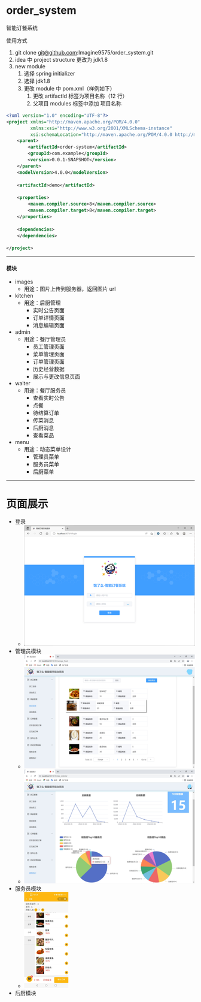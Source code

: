 # order_system
智能订餐系统


使用方式

1. git clone git@github.com:Imagine9575/order_system.git
2. idea 中 project structure 更改为 jdk1.8
3. new module
   1. 选择 spring initializer
   2. 选择 jdk1.8
   3. 更改 module 中 pom.xml（样例如下）
      1. 更改 artifactId 标签为项目名称（12 行）
      2. 父项目 modules 标签中添加 <module>项目名称</module>



```xml
<?xml version="1.0" encoding="UTF-8"?>
<project xmlns="http://maven.apache.org/POM/4.0.0"
         xmlns:xsi="http://www.w3.org/2001/XMLSchema-instance"
         xsi:schemaLocation="http://maven.apache.org/POM/4.0.0 http://maven.apache.org/xsd/maven-4.0.0.xsd">
    <parent>
        <artifactId>order-system</artifactId>
        <groupId>com.example</groupId>
        <version>0.0.1-SNAPSHOT</version>
    </parent>
    <modelVersion>4.0.0</modelVersion>

    <artifactId>demo</artifactId>

    <properties>
        <maven.compiler.source>8</maven.compiler.source>
        <maven.compiler.target>8</maven.compiler.target>
    </properties>

    <dependencies>
    </dependencies>

</project>
```



---

#### 模块

* images
  * 用途：图片上传到服务器，返回图片 url
* kitchen
  * 用途：后厨管理
    * 实时公告页面
    * 订单详情页面
    * 消息编辑页面
* admin
  * 用途：餐厅管理员
    * 员工管理页面
    * 菜单管理页面
    * 订单管理页面
    * 历史经营数据
    * 展示与更改信息页面
* waiter
  * 用途：餐厅服务员
    * 查看实时公告
    * 点餐
    * 待结算订单
    * 传菜消息
    * 后厨消息
    * 查看菜品
* menu
  * 用途：动态菜单设计
    * 管理员菜单
    * 服务员菜单
    * 后厨菜单

---

# 页面展示

* 登录
  * ![img](https://github.com/Hello-Imagine/order_system/blob/main/images/2.png)
* 管理员模块
  * ![img](https://github.com/Hello-Imagine/order_system/blob/main/images/1.png)
  * ![img](https://github.com/Hello-Imagine/order_system/blob/main/images/3.png)
* 服务员模块
  * <img src="https://github.com/Hello-Imagine/order_system/blob/main/images/4.png" alt="img" style="zoom: 25%;" />
* 后厨模块
